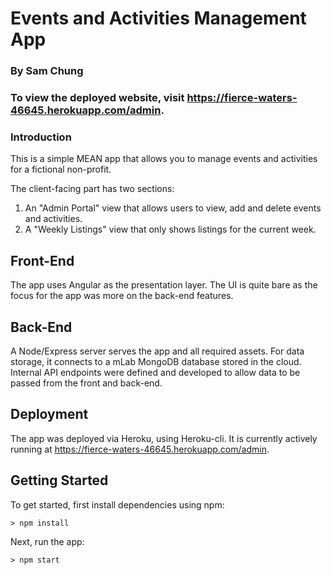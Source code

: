 # Events and Activities Management App

### By Sam Chung

### To view the deployed website, visit https://fierce-waters-46645.herokuapp.com/admin.

### Introduction

This is a simple MEAN app that allows you to manage events and activities for a fictional non-profit.

The client-facing part has two sections:

1.  An "Admin Portal" view that allows users to view, add and delete events and activities.
2.  A "Weekly Listings" view that only shows listings for the current week.

## Front-End

The app uses Angular as the presentation layer. The UI is quite bare as the focus for the app was more on the back-end features.

## Back-End

A Node/Express server serves the app and all required assets. For data storage, it connects to a mLab MongoDB database stored in the cloud. Internal API endpoints were defined and developed to allow data to be passed from the front and back-end.

## Deployment

The app was deployed via Heroku, using Heroku-cli. It is currently actively running at https://fierce-waters-46645.herokuapp.com/admin.

## Getting Started

To get started, first install dependencies using npm:

```
> npm install
```

Next, run the app:

```
> npm start
```
